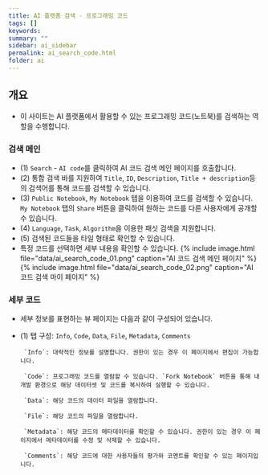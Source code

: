 ```yaml
---
title: AI 플랫폼 검색 - 프로그래밍 코드
tags: []
keywords:
summary: ""
sidebar: ai_sidebar
permalink: ai_search_code.html
folder: ai
---
```


## 개요
 - 이 사이트는 AI 플랫폼에서 활용할 수 있는 프로그래밍 코드(노트북)를 검색하는 역할을 수행합니다.

### 검색 메인
 - (1) `Search` - `AI code`를 클릭하여 AI 코드 검색 메인 페이지를 호출합니다.
 - (2) 통합 검색 바를 지원하여 `Title`, `ID`, `Description`, `Title + description`등의 검색어를 통해 코드를 검색할 수 있습니다.
 - (3) `Public Notebook`, `My Notebook` 탭을 이용하여 코드를 검색할 수 있습니다. `My Notebook` 탭의 `Share` 버튼을 클릭하여 원하는 코드를 다른 사용자에게 공개할 수 있습니다.
 - (4) `Language`, `Task`, `Algorithm`을 이용한 패싯 검색을 지원합니다.
 - (5) 검색된 코드들을 타일 형태로 확인할 수 있습니다.
 - 특정 코드를 선택하면 세부 내용을 확인할 수 있습니다.
    {% include image.html file="data/ai_search_code_01.png" caption="AI 코드 검색 메인 페이지" %}
    {% include image.html file="data/ai_search_code_02.png" caption="AI 코드 검색 마이 페이지" %}

### 세부 코드
 - 세부 정보를 표현하는 뷰 페이지는 다음과 같이 구성되어 있습니다.
 - (1) 탭 구성: `Info`, `Code`, `Data`, `File`, `Metadata`, `Comments`

		`Info`: 대략적인 정보를 설명합니다. 권한이 있는 경우 이 페이지에서 편집이 가능합니다.

		`Code`: 프로그래밍 코드를 열람할 수 있습니다. `Fork Notebook` 버튼을 통해 내 개발 환경으로 해당 데이터셋 및 코드를 복사하여 실행할 수 있습니다.

		`Data`: 해당 코드의 데이터 파일을 열람합니다.

		`File`: 해당 코드의 파일을 열람합니다.

		`Metadata`: 해당 코드의 메타데이터를 확인할 수 있습니다. 권한이 있는 경우 이 페이지에서 메타데이터를 수정 및 삭제할 수 있습니다.

		`Comments`: 해당 코드에 대한 사용자들의 평가와 코멘트를 확인할 수 있는 페이지입니다.